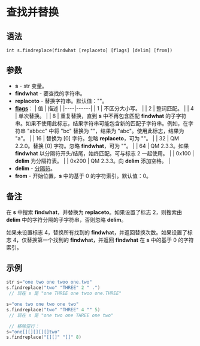 # 查找并替换

## 语法

```
int s.findreplace(findwhat [replaceto] [flags] [delim] [from])
```

## 参数

- **s** - str 变量。
- **findwhat** - 要查找的字符串。
- **replaceto** - 替换字符串。默认值：""。
- **[flags](../Other/IDP_FLAGS.md)**：
  | 值 | 描述 |
  |----|------|
  | 1  | 不区分大小写。 |
  | 2  | 整词匹配。 |
  | 4  | 单次替换。 |
  | 8  | 重复替换，直到 **s** 中不再包含匹配 **findwhat** 的子字符串。如果不使用此标志，结果字符串可能包含新的匹配子字符串。例如，在字符串 "abbcc" 中将 "bc" 替换为 ""，结果为 "abc"。使用此标志，结果为 "a"。 |
  | 16 | 替换为 [0] 字符。忽略 **replaceto**，可为 ""。 |
  | 32 | QM 2.2.0。替换 [0] 字符。忽略 **findwhat**，可为 ""。 |
  | 64 | QM 2.3.3。如果 **findwhat** 以分隔符开头/结尾，始终匹配。可与标志 2 一起使用。 |
  | 0x100 | **delim** 为分隔符表。 |
  | 0x200 | QM 2.3.3。向 **delim** 添加空格。 |
- **delim** - [分隔符](../Other/IDP_TABLEOFDELIM.md)。
- **from** - 开始位置，**s** 中的基于 0 的字符索引。默认值：0。

## 备注

在 **s** 中搜索 **findwhat**，并替换为 **replaceto**。如果设置了标志 2，则搜索由 **delim** 中的字符分隔的子字符串，否则忽略 **delim**。

如果未设置标志 4，替换所有找到的 **findwhat**，并返回替换次数。如果设置了标志 4，仅替换第一个找到的 **findwhat**，并返回 **findwhat** 在 **s** 中的基于 0 的字符索引。

## 示例

```cpp
str s="one two one twoo one.two"
s.findreplace("two" "THREE" 2 " .")
 // 现在 s 是 "one THREE one twoo one.THREE"

s="one two one two one two"
s.findreplace("two" "THREE" 4 "" 5)
 // 现在 s 是 "one two one THREE one two"

 // 移除空行：
s="one[][][][][]two"
s.findreplace("[][]" "[]" 8)
```